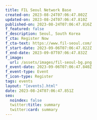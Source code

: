 ```yaml
---
title: FIL Seoul Network Base
created-on: 2023-08-24T07:06:47.802Z
updated-on: 2023-08-24T07:06:47.810Z
published-on: 2023-08-24T07:06:47.816Z
f_featured: false
f_description: Seoul, South Korea
f_cta: Register Now
f_cta-text: https://www.fil-seoul.com/
f_start-date: 2023-09-06T07:06:47.822Z
f_end-date: 2023-09-07T07:06:47.832Z
f_image:
  url: /assets/images/fil-seoul-bg.png
f_event-date: 2023-09-06T07:06:47.840Z
f_event-type: Event
f_icon-type: Register
tags: events
layout: "[events].html"
date: 2023-08-24T07:06:47.851Z
seo:
  noindex: false
  twitter:title: summary
  twitter:card: summary
---
```

